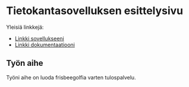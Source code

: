 # Tietokantasovelluksen esittelysivu

Yleisiä linkkejä:

* [Linkki sovellukseeni](https://tvkangas.users.cs.helsinki.fi/frisbeegolftulospalvelu)
* [Linkki dokumentaatiooni](https://github.com/tvkangas/Tsoha-Bootstrap/blob/master/doc/dokumentaatio.pdf)

## Työn aihe

Työni aihe on luoda frisbeegolfia varten tulospalvelu.
